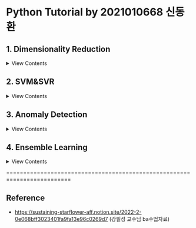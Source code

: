 # Python Tutorial by 2021010668 신동환

## 1. Dimensionality Reduction
<details>
    <summary> View Contents </summary>

  * 차원축소의 목적: 불필요한 데이터를 제거하여 복잡도를 낮추면서 성능을 유지, computation power 절감

  * 차원축소 기법의 종류
  ![image](https://user-images.githubusercontent.com/77199749/195138151-b06862d6-5887-42c5-b660-7b9d6816f127.png)

  * Genetic Algorithm
  ![image](https://user-images.githubusercontent.com/77199749/195138246-bb82f29a-2246-4db7-a469-3672852b8b72.png)

  * PCA vs. MDS
  ![image](https://user-images.githubusercontent.com/77199749/195138319-51de7065-8de3-4616-9dbb-e8a9b7548cc9.png)

</details>

## 2. SVM&SVR
<details>
    <summary> View Contents </summary>
    
  * Support Vector Machine(SVM): 마진을 극대화하는 초평면활용 분류기
  ![image](https://user-images.githubusercontent.com/77199749/195419556-907a0536-c7e5-4352-aecd-09477dc94630.png)

  * SVM 4 Cases
  ![image](https://user-images.githubusercontent.com/77199749/195419669-c1fcbe7a-acff-405e-923c-e78a1c3cc051.png)

  * SVM Case1: Linear&Hard Margin
  ![image](https://user-images.githubusercontent.com/77199749/195419851-e0627d18-2c57-452e-9665-a03dd14653a9.png)

  * Support Vector Regression: "𝝐-tube"를 가진 회귀 추정식
  ![image](https://user-images.githubusercontent.com/77199749/195420076-533c14b2-9dbb-4476-a847-50e36ca8ff15.png)

</details>


## 3. Anomaly Detection
<details>
    <summary> View Contents </summary>
    
  * Anomaly Detection: "이상치" 탐지 기법
  
  * Novel Data: 이상치 데이터이지만, 긍정적인 의미로 사용됨. 데이터의 본질적 특성은 같지만, 유형이 다른 관측치(돌연변이 등)
  * Anomaly Data: 이상치 데이터이지만, 부정적인 의미로 사용됨.  대부분의 데이터와 특성이 다른 관측치(불량 등)
  * Outlier Data: 이상치 데이터, 대부분의 데이터와 본질적인 특성이 다른 관측치(미완성제품 등)

  * Anomaly Detection vs Classification
    : 아래 그림처럼, 이상치 탐지는 데이터의 불균형이 심하고 minority class의 개수가 정량적으로 매우 적을 때 사용한다.
  ![image](https://user-images.githubusercontent.com/77199749/201830267-fb474e19-cad8-43e5-baef-ef2061d4bcc4.png)

  * Density-based Anomaly Detection: 주어진 데이터를 바탕으로 각 객체들이 생성될 확률을 추정하여 새로운 데이터가 생성될 확률이 낮을 경우 이상치로 판단함.

  * 아래의 4가지 밀도기반 이상치 탐지기법들을 소개함
      1. Single Gassusian -> parametric기법으로,

          * 모든 데이터가 '하나'의 가우시안(정규)분포로부터 생성됨을 가정함.
          * 학습은 정상데이터들의 가우시안분포의 평균(mu)과 공분산(var)행렬을 추정하며 이루어짐
          * 테스트는 새로운 데이터가 생성확률이 낮으면 이상치, 높으면 정상으로 구분함

          ![image](https://user-images.githubusercontent.com/77199749/201831498-e5f60dac-f6dd-48ca-8dfc-a87052a7b745.png)
          
          * 결과해석: Gaussian 기법은 추정이 간단하며 학습기간이 짧고, 적절한 threshold(epsilon)를 분포로부터정할 수 있다. 위 그림에서 보이는 것처럼 epsilon값을 줄일 수록 이상치의 개수(빨간색)가 증가하고, epsilon값을 늘릴 수록 이상치의 개수(빨간색)가 줄어드는 것을 알 수 있었다.


      2. Gaussian Mixture -> parametric기법

          * 여러가지의 가우시안(정규)분포로부터 데이터가 생성됬음을 가정함
          * Expectation-Maximization(EM)알고리즘을 통해, 각 가우시안분포의 중심점(조건확률)이 끝날때까지 반복함

          ![image](https://user-images.githubusercontent.com/77199749/201831111-2db4a24c-176a-4217-a45d-0235391c3cad.png)
          
          * 결과해석: Mixture of Gaussian 기법은 Single Gaussian기법을 보완하여, multi Gaussian분포를 추정해, 좀 더 유연하고 복잡한 boundary를 만들 수 있게 된다. 위 그림처럼, 5개의 클러스터가 있을 때에도 다수군집의 확률분포를 구분할 수 있도록 만든다. 

      3. Parzen Window Density Estimation -> non-parametric기법
          * 위 가우시안기법들은 데이터가 특정분포를 따른다고 가정하지만, 파젠 윈도우 기법에선 데이터가 특정분포를 따른다고 가정하지 않음 ==> non-parametric기법
          * 확률밀도를 추정할 때, 데이터의 수는 고정되어 있으므로 적절한 V(부피)를 찾는 문제로 귀결되지만, 파젠 윈도우 기법에선 V(부피)를 고정하고, "k(V안에 포함되는 데이터 수)"를 찾음 ==> 커널 밀도 추정

          ![image](https://user-images.githubusercontent.com/77199749/201831516-db5a7a33-4329-45b0-a5c7-875c601b031d.png)

          * 결과해석: 커널을 활용한 파젠윈도우 기법은 parametric한 가우시안기법들과 다르게, 특정분포를 따른다고 가정하지 않아 더욱 유연하고 섬세한 boundary를 생성 할 수 있다. 특별히, smoothing (window width) parameter h를 사용해 밀도 분포를 조정할 수 있다.


      4. Local Outlier Factor(LoF) -> non-parametric기법
          * 이상치 스코어를 산출 할때, "주변부"의 밀도도 같이 고려하여 이상여부를 나타내고자함
          * 특정 데이터 주변 밀도가 작지만, 주변부 데이터들은 밀도가 높을때 --> 이상치라고 판단함

          ![image](https://user-images.githubusercontent.com/77199749/201831541-1e7cd125-89aa-4297-b7d6-4c9a65e60f43.png)
          
          * 결과해석: LoF는 위 설명드린 3가지 기법과 다르게 특정 데이터의 '주변부 밀도'를 고려한다는점에서 큰 차이점이 있다. 위 그림에서 볼 수 있듯이, 가장자리에 위치하여 주변부밀도가 작은 데이터포인트들을 이상치라고 판단하는것을 알 수 있다. 특정 이상치를 정제하는데에 있어선 좋은 detection방안이 될 수 있을것이다.


  * Model-based Anomaly Detection: 주어진 정상데이터만으로 각 모델들을 학습하여, 새로운 데이터가 들어왔을 때 각 모델의 기준에 부합하지 않는 데이터들을 이상치라 판단함.
  
  * 아래의 3가지 모델기반 이상치 탐지기법들을 소개함
    1. Auto-Encoder
        * 이미지 데이터(예시)를 넣었을 때, 똑같은 이미지를 복원해내는 NN모델
        * 이 때, 정상치만을 학습시켜 weight값을 저장하고 새로운 이상치가 들어왔을때 복원error값이 높아지므로, 복원이 잘 안될 수록 이상치로 판단
        
        ![image](https://user-images.githubusercontent.com/77199749/201831412-ec22f679-70cc-4d8b-8317-4211a7a14235.png)
        
        * 결과해석: Auto-encoder는 인코더단에서 압축한 latent vector를 decoder단에서 생성해내는 모델이다. 그림'outlier-score'그림을 통해 극히 outlier-score가 높은 데이터들을 통해 이상치를 탐지할 수 있었다. 또한 'Combination by average'그림을 통해 3개의 모델을 동시에 사용하고 이를 정규화함으로써 조금 더 정제된 Anomaly_score를 얻을 수 있다.
    
    
    2. One Class Support Vector Machine(OCSVM)
        * Threshold(임계치)가 아닌 "boundary"를 사용하여 이상치 여부를 판단함
        * OCSVM은 원점으로부터의 거리들을 사용하여 "초평면 boundary"를 만들고, 이를 기준으로 이상치 여부를 판단
        (참고)
        * SVDD과 OCSVM의 공통점은, 모두 threshold(임계치)가 아닌 boundary를 생성하여 이상치여부를 구분하는 것임
        * 차이점은, "boundary의 형태와 중심점"이 다름
        * OCSVM에선 초평면을 활용하였다면, SVDD에선 "초구 boundary"를 사용하며 "원점이 중심이 아니어도 무방"함

        ![image](https://user-images.githubusercontent.com/77199749/201831461-7e44eced-05fe-4b6f-b4de-3f99e07a17b7.png)
        
        * 결과해석: 일반적인 선형분류기인 SVM과 다르게 비선형성을 더한 OCSVM으로 원점으로부터 떨어진 거리로 초평면을 만들고 데이터들을 정상/이상치로 분류하는 성능이 그림에서처럼 눈에 띠게좋았다. 여러 데이터들 속에 포함되어 있는 데이터가 이상치일땐, 분류하기 어렵지만 위 그림처럼 경계면에서 발생하는 이상치는 threshold를 정하여 분류됨을 볼 수 있다.

    3. Isolation Forest
        * Forest라는 단어에서 알 수 있듯이, 분기를 하면서 이상치여부를 따지는 tree구조의 모델임
        * 이 때, 소수 범주(이상치)는 개체수가 적을 것이므로 적은 분기만으로 고립이 가능하다는 가정
        * 따라서, 고립시키는데에 많은 분기가 필요하면 정상, 적은 분기가 필요하다면 이상치데이터로 판단함

        ![image](https://user-images.githubusercontent.com/77199749/201831471-541147c9-d165-422a-bfd3-cdffad30a401.png)

        * 결과해석: Isolation Forest는 Forest의 장점을 이상치 탐지에 잘 녹여내었다고 볼 수 있다. 위 그림에서 처럼, 분기 수가 많이 필요없는 이상치 데이터들은 전부 이상치로 잘 분류되어지고, 분기가 많이 필요한, 즉 정상 데이터들은 정상으로 분류됨을 볼 수 있다. 여러개의 밀집된 군집이 형성되어 있을 때 사용하면 효과적인 이상치 탐지 성능을 볼 수 있을 것이다.

  
</details>

## 4. Ensemble Learning
<details>
    <summary> View Contents </summary>
    
  * Ensemble: 개별 알고리즘들을 적당히 잘 섞어 놓으면 어떨까? 라는 motivation에서 출발
  
  * 모델학습 및 오류
    * 모델이란, 주어진 하나의 샘플 집합으로부터 데이터 생성 함수를 추론하는 것임
    * 모델에 의한 오류는 편향(Bias)와 분산(Variance)로 구분 될 수 있음
    * 편향(Bias): 평균적으로 얼마나 “정확한“ 추정이 가능한지에 대한 측정 지표
    * 분산(Variance): 개별 추정이 얼마나 “차이”가 크게 나타나는지에 대한 측정 지표
    
  * 모델 구분
    * 분산이 낮고, 편향이 높음 --> Boosting
    * 편향이 낮고, 분산이 높음 --> Bagging
    
    ![image](https://user-images.githubusercontent.com/77199749/204252620-980730d0-54b9-4714-8cbc-3caa5f279e79.png)




  * Bagging : Bootstrap Aggregating의 약자로, 각  모델에 다른 학습데이터 셋을 이용해 결과값을 취합하는 앙상블 기법

  * 아래 Bagging기반 앙상블 기법을 소개함
      1. Random Forest

          * Random Forests란, 다수의 decision tree모델에
          * 동일하지 않은 데이터셋(크기는 동일, 중복가능)을 '독립적'으로 학습 시킨 후
          * 결과를 majority voting과 같이 취합하는 모델임
          * bagging의 대표적인 모델이라 할 수 있음
    
            ![image](https://user-images.githubusercontent.com/77199749/204252497-deeca3ea-1cbd-4974-8a6e-71cd70b96e96.png)


          
          * 결과해석: 하나의 decision tree로는 overfitting이 쉽게 일어날 수 있지만, 다수의 tree모델을 사용하여 각기 다른 데이터셋으로 학습을 시켜 일반화된 tree를 만들었음. 앙상블 모델로, 여러개의 형성된 tree모델에 새로운 데이터를 통과시키며, 각 트리가 분류한 결과에서 voting을 실시하여 가장 많이 득표한 결과를 최종 분류 결과로 선택함. 또한, Information Gain(IG)과 Gini impurity를 기준으로 split을 진행하여 비교한 결과, 분류 정확도와 error카운트수가 동일한것으로 보아, 붓꽃 데이터와 같이 단순데이터에 대해선 큰 차이가 없음을 확인하였다.


  * Boosting: Boosting은 오분류된 데이터에 집중해 더 많은 가중치를 주는 ensemble 기법으로, 특징은, 각 모델이 서로에게 dependent(model guided)한 성질을 지녀 다양성 측면에서 explicit함
  
  * 아래의 4가지 Boosting기반 앙상블 모델들을 소개함
    1. Adaptive Boosting(AdaBoost)
        * AdsBoost에선 이전단계에서의 단점을 데이터분포에 반영시키면서 모델의 성능을 향상시킴.
        * 가장 기본적인 AdabBoost의 base learner(estimator)는 depth가 1인 DecisionTree임
        * 분기횟수(depth)를 증가시키고,
        * 추정횟수(n_estimators)를 증가시키면서 비교 실험하였음
        
        ![image](https://user-images.githubusercontent.com/77199749/204252879-498089dc-f8f5-4e19-9223-7ab93108c6be.png)
        
        * 결과해석: AdaBoost를 통해 boosting의 기본적인 개념은 이전 단계에서 맞추지 못한 데이터들의 영향력을 키워 다음 단계에서 더 잘 맞추게 유도하는 것임을 알았다. Tree계열의 모델을 base model로 할때에는 주로 depth(leaf노드까지의 분기수라고 이해하면 편함)를 깊게하고 추정횟수를 더 많이 하는것이 성능이 제일 좋은 것을 확인하였다.
    
    
    2. Gradient Boosting Machine(GBM)
        * AdaBoost와 비슷한 boosting 계열의 모델이지만,
        * GBM에선 가중치 업데이트를 Gradient Descent를 이용해 회귀모형의 잔차를 예측하는 모델임
        * AdaBoost에선 전 단계의 단점이 '데이터의 선택확률'에 반영되지만,
        * GBM에선 '잔차'를 구하는 '손실함수의 gradient'에 반영됨

        ![image](https://user-images.githubusercontent.com/77199749/204253044-f7194157-9d87-4f5d-876f-61097fed4654.png)
        
        * 결과해석: AdaBoost와 동일한 조건(max_depth = 10, n_estimator=100)으로 진행하였을때보다 성능이 '9%'이상 향상된 것을 볼 수 있다. 단순히 데이터의 분포를 바꾸어가며 boosting을 하는 것 보단, 손실함수의 gradient에 반영하여 모델을 훈련시키는 것이 해당 데이터에선 보다 효과적임을 알았다. 그러나, 시간적인 측면을 보자면 AdaBoost에 비해 '8.8배 오래'걸리는 것은 충분히 고려해야할 사항이다. 추가로, GBM내에서 성능을 향상시키고자 tree의 depth를 2배로 증가시켜 20을 만들고 반복횟수를 100에서 50회로 낮추어 진행을 한 결과, 성능이 오히려 감소되었다. 특정데이터에서 tree의 depth를 높게 잡는 것이 더 정확한 분류가 가능한 것이라 예상하였으나, 과적합으로 인한 정확도 감소를 보였다.

    3. XGBoost
        * GBM은 위 실험에서 알 수 있듯이, Adaboost보다 100배의 시간이 걸리고, 과적합의 이슈가 있었음
        * 이러한 단점을 보완하기 위해 XGBoost가 탄생함
        * 전역을 탐색한 분기점이 아니라, 'locally 최적split을 찾으므로' GBM 보다 빠르고
        * 과적합을 방지하기 위해 규제를 포함시킴

        ![image](https://user-images.githubusercontent.com/77199749/204253112-8b2834b8-9fb3-4a73-bd41-3843537f5f17.png)

        * AdaBoost와 동일한 조건(max_depth = 10, n_estimator=100)으로 진행하였을때보다 성능이 '7%' 향상된 반면 GBM보단 '2% 낮은 성능'을 보인다. GBM처럼 gradient의 값을 반영시켜 잔차를 줄이는 것은 동일하나,전역을 탐색하여 분기점을 찾지 않고, 분할된 데이터셋에서 최적의 분기점을 찾는 것이 차이점이다. 이를 통해 XGBoost는 GBM에 비해 '200배 이상 빠르게' 훈련 및 테스트 된다.    

    
    4. LightGBM
        * GBM에서 출발한 알고리즘으로, 두가지의 관점을 제시한다
        * 1.Gradient-based One-slide Sampling(GOSS): 정보량이 적은것은 제외하고 학습을 진행하자
        * 2.Exclusive Feature Bundling(EFB): 변수들을 합치자
        * leaf-wise tree growth로, tree를 수평이 아닌 '수직'으로 확장하여 leaf node의 개수를 정함
        * LightGBM의 리프 중심 트리 분할 방식은 트리의 균형을 맞추지 않고, 최대 손실 값(max delta loss)을 가지는
        * 리프 노드를 지속적으로 분할하면서 트리의 깊이가 깊어지고 비대칭적인 규칙 트리가 생성됨

        ![image](https://user-images.githubusercontent.com/77199749/204253228-215111e1-80da-4773-8399-75b1ea42bfc7.png)

        * 결과해석: AdaBoost와 동일한 조건(max_depth = 10, n_estimator=100)으로 진행하였을때보다 성능이 '9%'향상되었으며, GBM보단 '0.2% 낮은 성능'으로 거의 비슷해 보인다. GBM과 gradient의 값을 반영시켜 잔차를 줄이는 것은 동일하나, light라는 이름이 붙은 만큼 피쳐를 병합해 데이터크기를 작게 만들어 메모리를 적게 차지하고 이를 통해 LightGBM은\는 GBM에 비해 '170배 이상 빠르게' 훈련 및 테스트 된다. 추가로, learning_rate를 0.1에서 0.01로 감소한 결과를 보면 gradient의 감소가 천천히 일어나 성능이 더 떨어지는 것을 볼 수 있다. local에 빠질 우려가 있어 낮추었으나, 0.1이 이번데이터엔 더 적절한 learning rate값임을 알 수 있었다.

    5. CatBoost
        * GBM에서 출발한 알고리즘으로, 'Categorical'데이터의 boosting을 수행하는 모델임
        * Issue 1.Predcition Shift: 후반으로 갈수록 초반에 만들어진 모델에 영향을 많이 받는 문제가 발생함
            --> 그 이유는, 동일한 데이터가 여러번 중복학습되기 때문임.
            (Solution): Ordered Boosting: oblivious tree(대칭)구축하고, 제한적인 데이터를 학습에 사용하게 함
                이떄, 각 데이터들에 대해 leaf value와 gradient에 대한 코사인 유사도를 계산해 loss로 사용함!!
        * Issue 2.Target Leakage: 2번째 문제는 카테고리변수들은 one-hot encoding을 통해 변환이 되는데 y값은 그대로 유지되는 문제가 발생함
            (Solution): Ordered Target Statistics: 사전확률값을 도입한 ordered target statistics를 사용하며,
                rare한 noisy categories들의 부정적인 효과를 제거함

        ![image](https://user-images.githubusercontent.com/77199749/204253276-c0af524e-a05a-45a8-8ccb-f079e9ba6096.png)

       * 결과해석: AdaBoost와 동일한 조건(max_depth = 10, n_estimator=100)으로 진행하였을때보다 성능이 '6%' 향상되었으며, GBM보단 '3% 낮은 성능'을 보인다. GBM의 target leakage와 prediction shift 문제점을 보완한 모델이 바로 이 CatBoost이다. 해당 데이터에선 값들이 모두 0과1로만 이루어져 있기 때문에 categorical한 데이터임에도 성능이 더 낮게 나왔음을 볼 수 있다. 데이터의 수가 많고 binary값이 아닌  데이터를 실험한 결과에선 CatBoost의 성능이 더 좋게 나을 수 있다고 기대해본다.  마지막으로, CatBoost는 GBM에 비해 '15배 이상 빠르게' 훈련 및 테스트 되는 것을 볼 수 있다.
    
    * 최종실험결과비교(정확도 높은순, base_learner: tree, max_depth=10, n_estimator=100)
    
        1.GBM 정확도: 81.5988%
        
        2.LightGBM 정확도: 81.3995%
        
        3.XGBoost 정확도: 79.5626%
        
        4.CatBoost 정확도: 78.5876%
        
        5.AdaBoost 정확도: 72.4790%
        

  
</details>
    
=========================================================================
## Reference
- https://sustaining-starflower-aff.notion.site/2022-2-0e068bff3023401fa9fa13e96c0269d7 (강필성 교수님 ba수업자료)
